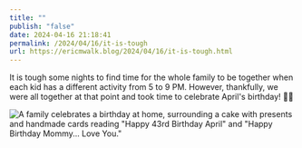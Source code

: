 ```yaml
---
title: ""
publish: "false"
date: 2024-04-16 21:18:41
permalink: /2024/04/16/it-is-tough
url: https://ericmwalk.blog/2024/04/16/it-is-tough.html
---
```


It is tough some nights to find time for the whole family to be together when each kid has a different activity from 5 to 9 PM. However, thankfully, we were all together at that point and took time to celebrate April's birthday! 🥳🎂

![A family celebrates a birthday at home, surrounding a cake with presents and handmade cards reading "Happy 43rd Birthday April" and "Happy Birthday Mommy... Love You."
](https://ericmwalk.blog/uploads/2024/img-8658.jpeg)